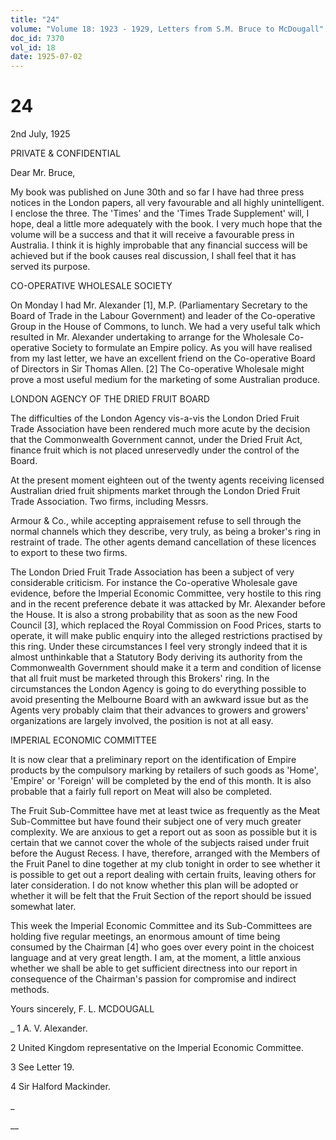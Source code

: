 ```yaml
---
title: "24"
volume: "Volume 18: 1923 - 1929, Letters from S.M. Bruce to McDougall"
doc_id: 7370
vol_id: 18
date: 1925-07-02
---
```


# 24

2nd July, 1925

PRIVATE &amp; CONFIDENTIAL

Dear Mr. Bruce,

My book was published on June 30th and so far I have had three press notices in the London papers, all very favourable and all highly unintelligent. I enclose the three. The 'Times' and the 'Times Trade Supplement' will, I hope, deal a little more adequately with the book. I very much hope that the volume will be a success and that it will receive a favourable press in Australia. I think it is highly improbable that any financial success will be achieved but if the book causes real discussion, I shall feel that it has served its purpose.

CO-OPERATIVE WHOLESALE SOCIETY

On Monday I had Mr. Alexander [1], M.P. (Parliamentary Secretary to the Board of Trade in the Labour Government) and leader of the Co-operative Group in the House of Commons, to lunch. We had a very useful talk which resulted in Mr. Alexander undertaking to arrange for the Wholesale Co-operative Society to formulate an Empire policy. As you will have realised from my last letter, we have an excellent friend on the Co-operative Board of Directors in Sir Thomas Allen. [2] The Co-operative Wholesale might prove a most useful medium for the marketing of some Australian produce.

LONDON AGENCY OF THE DRIED FRUIT BOARD

The difficulties of the London Agency vis-a-vis the London Dried Fruit Trade Association have been rendered much more acute by the decision that the Commonwealth Government cannot, under the Dried Fruit Act, finance fruit which is not placed unreservedly under the control of the Board.

At the present moment eighteen out of the twenty agents receiving licensed Australian dried fruit shipments market through the London Dried Fruit Trade Association. Two firms, including Messrs.

Armour &amp; Co., while accepting appraisement refuse to sell through the normal channels which they describe, very truly, as being a broker's ring in restraint of trade. The other agents demand cancellation of these licences to export to these two firms.

The London Dried Fruit Trade Association has been a subject of very considerable criticism. For instance the Co-operative Wholesale gave evidence, before the Imperial Economic Committee, very hostile to this ring and in the recent preference debate it was attacked by Mr. Alexander before the House. It is also a strong probability that as soon as the new Food Council [3], which replaced the Royal Commission on Food Prices, starts to operate, it will make public enquiry into the alleged restrictions practised by this ring. Under these circumstances I feel very strongly indeed that it is almost unthinkable that a Statutory Body deriving its authority from the Commonwealth Government should make it a term and condition of license that all fruit must be marketed through this Brokers' ring. In the circumstances the London Agency is going to do everything possible to avoid presenting the Melbourne Board with an awkward issue but as the Agents very probably claim that their advances to growers and growers' organizations are largely involved, the position is not at all easy.

IMPERIAL ECONOMIC COMMITTEE

It is now clear that a preliminary report on the identification of Empire products by the compulsory marking by retailers of such goods as 'Home', 'Empire' or 'Foreign' will be completed by the end of this month. It is also probable that a fairly full report on Meat will also be completed.

The Fruit Sub-Committee have met at least twice as frequently as the Meat Sub-Committee but have found their subject one of very much greater complexity. We are anxious to get a report out as soon as possible but it is certain that we cannot cover the whole of the subjects raised under fruit before the August Recess. I have, therefore, arranged with the Members of the Fruit Panel to dine together at my club tonight in order to see whether it is possible to get out a report dealing with certain fruits, leaving others for later consideration. I do not know whether this plan will be adopted or whether it will be felt that the Fruit Section of the report should be issued somewhat later.

This week the Imperial Economic Committee and its Sub-Committees are holding five regular meetings, an enormous amount of time being consumed by the Chairman [4] who goes over every point in the choicest language and at very great length. I am, at the moment, a little anxious whether we shall be able to get sufficient directness into our report in consequence of the Chairman's passion for compromise and indirect methods.

Yours sincerely, F. L. MCDOUGALL 

_ 1 A. V. Alexander.

2 United Kingdom representative on the Imperial Economic Committee.

3 See Letter 19.

4 Sir Halford Mackinder.

_

__
